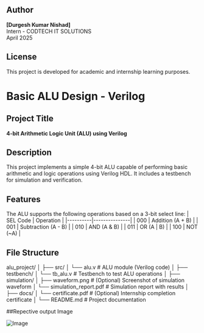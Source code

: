 ## Author
**[Durgesh Kumar Nishad]**  
Intern - CODTECH IT SOLUTIONS  
April 2025

## License
This project is developed for academic and internship learning purposes.



# Basic ALU Design - Verilog

## Project Title
**4-bit Arithmetic Logic Unit (ALU) using Verilog**

## Description
This project implements a simple 4-bit ALU capable of performing basic arithmetic and logic operations using Verilog HDL. It includes a testbench for simulation and verification.

## Features
The ALU supports the following operations based on a 3-bit select line:
| SEL Code | Operation     |
|----------|---------------|
| 000      | Addition (A + B) |
| 001      | Subtraction (A - B) |
| 010      | AND (A & B)       |
| 011      | OR (A \| B)        |
| 100      | NOT (~A)         |

## File Structure

alu_project/
│
├── src/
│   └── alu.v                 # ALU module (Verilog code)
│
├── testbench/
│   └── tb_alu.v              # Testbench to test ALU operations
│
├── simulation/
│   ├── waveform.png          # (Optional) Screenshot of simulation waveform
│   └── simulation_report.pdf # Simulation report with results
│
├── docs/
│   └── certificate.pdf       # (Optional) Internship completion certificate
│
└── README.md                 # Project documentation

##Repective output Image 

![Image](https://github.com/user-attachments/assets/80528723-425d-4dac-a22d-cf3d4ece3b26)

